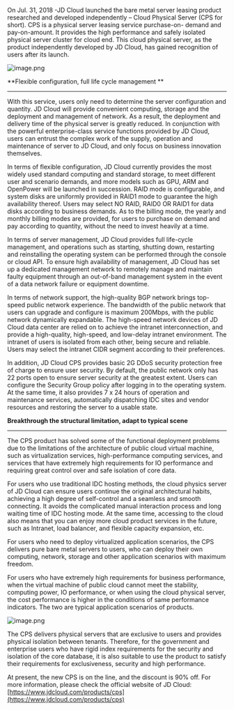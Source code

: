 On Jul. 31, 2018 -JD Cloud launched the bare metal server leasing product researched and developed independently – Cloud Physical Server (CPS for short). CPS is a physical server leasing service purchase-on- demand and pay-on-amount. It provides the high performance and safely isolated physical server cluster for cloud end. This cloud physical server, as the product independently developed by JD Cloud, has gained recognition of users after its launch.

![image.png]()

**Flexible configuration, full life cycle management **

****

With this service, users only need to determine the server configuration and quantity. JD Cloud will provide convenient computing, storage and the deployment and management of network. As a result, the deployment and delivery time of the physical server is greatly reduced. In conjunction with the powerful enterprise-class service functions provided by JD Cloud, users can entrust the complex work of the supply, operation and maintenance of server to JD Cloud, and only focus on business innovation themselves.

In terms of flexible configuration, JD Cloud currently provides the most widely used standard computing and standard storage, to meet different user and scenario demands, and more models such as GPU, ARM and OpenPower will be launched in succession. RAID mode is configurable, and system disks are uniformly provided in RAID1 mode to guarantee the high availability thereof. Users may select NO RAID, RAID0 OR RAID1 for data disks according to business demands. As to the billing mode, the yearly and monthly billing modes are provided, for users to purchase on demand and pay according to quantity, without the need to invest heavily at a time.

In terms of server management, JD Cloud provides full life-cycle management, and operations such as starting, shutting down, restarting and reinstalling the operating system can be performed through the console or cloud API. To ensure high availability of management, JD Cloud has set up a dedicated management network to remotely manage and maintain faulty equipment through an out-of-band management system in the event of a data network failure or equipment downtime.

In terms of network support, the high-quality BGP network brings top-speed public network experience. The bandwidth of the public network that users can upgrade and configure is maximum 200Mbps, with the public network dynamically expandable. The high-speed network devices of JD Cloud data center are relied on to achieve the intranet interconnection, and provide a high-quality, high-speed, and low-delay intranet environment. The intranet of users is isolated from each other, being secure and reliable. Users may select the intranet CIDR segment according to their preferences.

In addition, JD Cloud CPS provides basic 2G DDoS security protection free of charge to ensure user security. By default, the public network only has 22 ports open to ensure server security at the greatest extent. Users can configure the Security Group policy after logging in to the operating system. At the same time, it also provides 7 x 24 hours of operation and maintenance services, automatically dispatching IDC sites and vendor resources and restoring the server to a usable state.

**Breakthrough the structural limitation, adapt to typical scene**

****

The CPS product has solved some of the functional deployment problems due to the limitations of the architecture of public cloud virtual machine, such as virtualization services, high-performance computing services, and services that have extremely high requirements for IO performance and requiring great control over and safe isolation of core data.

For users who use traditional IDC hosting methods, the cloud physics server of JD Cloud can ensure users continue the original architectural habits, achieving a high degree of self-control and a seamless and smooth connecting. It avoids the complicated manual interaction process and long waiting time of IDC hosting mode. At the same time, accessing to the cloud also means that you can enjoy more cloud product services in the future, such as Intranet, load balancer, and flexible capacity expansion, etc.

For users who need to deploy virtualized application scenarios, the CPS delivers pure bare metal servers to users, who can deploy their own computing, network, storage and other application scenarios with maximum freedom.

For users who have extremely high requirements for business performance, when the virtual machine of public cloud cannot meet the stability, computing power, IO performance, or when using the cloud physical server, the cost performance is higher in the conditions of same performance indicators. The two are typical application scenarios of products.

![image.png]()

The CPS delivers physical servers that are exclusive to users and provides physical isolation between tenants. Therefore, for the government and enterprise users who have rigid index requirements for the security and isolation of the core database, it is also suitable to use the product to satisfy their requirements for exclusiveness, security and high performance.

At present, the new CPS is on the line, and the discount is 90% off. For more information, please check the official website of JD Cloud: [https://www.jdcloud.com/products/cps](https://www.jdcloud.com/products/cps)
